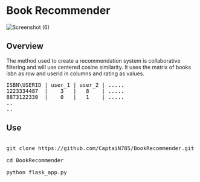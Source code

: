 # Book Recommender
![Screenshot (6)](https://user-images.githubusercontent.com/83746932/229270172-3796326b-411b-4994-9537-c791b90390fc.png)

## Overview
The method used to create a recommendation system is collaborative filtering and will use centered cosine  similarity. It uses the matrix of books isbn as row and userid in columns and rating as values.
<pre>
ISBN\USERID | user_1 | user_2 | .....
1223334487  |    3   |   8    | .....
8873122330  |    0   |   1    | .....
..
..
</pre>

## Use
<pre>

git clone https://github.com/CaptaiN785/BookRecommender.git

cd BookRecommender

python flask_app.py

</pre>

